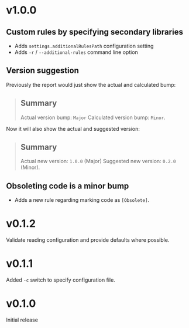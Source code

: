 # v1.0.0

## Custom rules by specifying secondary libraries

- Adds `settings.additionalRulesPath` configuration setting
- Adds `-r` / `--additional-rules` command line option

## Version suggestion

Previously the report would just show the actual and calculated bump:

> ## Summary
>
> Actual version bump: `Major`
> Calculated version bump: `Minor`.

Now it will also show the actual and suggested version:

> ## Summary
> 
> Actual new version: `1.0.0` (Major)
> Suggested new version: `0.2.0` (Minor).

## Obsoleting code is a minor bump

- Adds a new rule regarding marking code as `[Obsolete]`.

# v0.1.2

Validate reading configuration and provide defaults where possible.

# v0.1.1

Added `-c` switch to specify configuration file.

# v0.1.0

Initial release